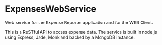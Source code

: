 ExpensesWebService
==================

Web service for the Expense Reporter application and for the WEB Client.

This is a ReSTful API to access expense data. The service is built in node.js using Express, Jade, Monk and backed by a MongoDB instance.


